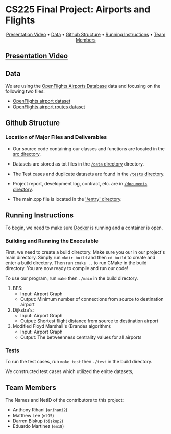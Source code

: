 # CS225 Final Project: Airports and Flights

<p align="center">
  <a href="#presentation-video">Presentation Video</a> •
  <a href="#data">Data</a> •
  <a href="#github-structure">Github Structure</a> •
  <a href="#running-instructions">Running Instructions</a> •
  <a href="#team-members">Team Members</a>
</p>

## [Presentation Video](https://youtu.be/Wmj5ifsMp44)

## Data

We are using the [OpenFlights Airports Database](https://openflights.org/data.html) data and focusing on the following two files:

- [OpenFlights airport dataset](airports.dat)
- [OpenFlights airport routes dataset](routes.dat)

## Github Structure

### Location of Major Files and Deliverables

- Our source code containing our classes and functions are located in the [src directory](https://github.com/arihani2/cs225final/tree/main/src). 

- Datasets are stored as txt files in the [`/data` directory](https://github.com/arihani2/cs225final/tree/main/data) directory.

- The Test cases and duplicate datasets are found in the [`/tests` directory](https://github.com/arihani2/cs225final/tree/main/tests).

- Project report, development log, contract, etc. are in [`/documents` directory](https://github.com/arihani2/cs225final/tree/main/documents). 

- The main.cpp file is located in the ['/entry' directory](https://github.com/arihani2/cs225final/tree/main/entry).


## Running Instructions 

To begin, we need to make sure [Docker](https://www.docker.com/) is running and a container is open.

### Building and Running the Executable

First, we need to create a build directory. Make sure you our in our project's main directory. Simply run `mkdir build` and then `cd build` to create and enter a build directory. Then run `cmake ..` to run CMake in the build directory. You are now ready to compile and run our code!

To use our program, run `make` then `./main` in the build directory.

1. BFS: 
   - Input: Airport Graph
   - Output: Minimum number of connections from source to destination airport
2. Dijkstra's:
   - Input: Airport Graph
   - Output: Shortest flight distance from source to destination airport
3. Modified Floyd Marshall's (Brandes algorithm):
   - Input: Airport Graph
   - Output: The betweenness centrality values for all airports

### Tests

To run the test cases, run `make test` then `./test` in the build directory.

We constructed test cases which utilized the enitre datasets, 

## Team Members

The Names and NetID of the contributors to this project:

- Anthony Rihani (`arihani2`)
- Matthew Lee (`ml95`)
- Darren Biskup (`biskup2`)
- Eduardo Martinez (`em18`)
